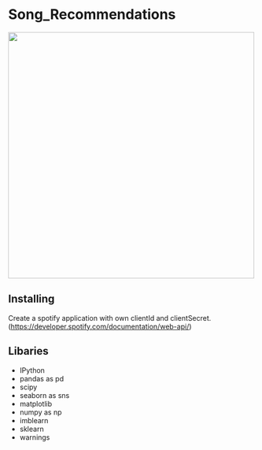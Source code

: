 # Song_Recommendations

<img src="https://i.pinimg.com/564x/82/aa/80/82aa8009fdea2e261cfc371eb80a7e0b.jpg" width="500">

## Installing

Create a spotify application with own clientId and clientSecret. (https://developer.spotify.com/documentation/web-api/)

## Libaries 
- IPython
- pandas as pd
- scipy
- seaborn as sns
- matplotlib
- numpy as np
- imblearn
- sklearn
- warnings
